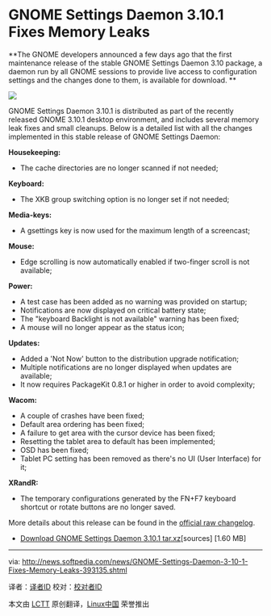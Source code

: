 GNOME Settings Daemon 3.10.1 Fixes Memory Leaks
================================================================================
**The GNOME developers announced a few days ago that the first maintenance release of the stable GNOME Settings Daemon 3.10 package, a daemon run by all GNOME sessions to provide live access to configuration settings and the changes done to them, is available for download. **

![](http://i1-news.softpedia-static.com/images/news2/GNOME-Settings-Daemon-3-10-1-Fixes-Memory-Leaks-393135-2.png)

GNOME Settings Daemon 3.10.1 is distributed as part of the recently released GNOME 3.10.1 desktop environment, and includes several memory leak fixes and small cleanups. Below is a detailed list with all the changes implemented in this stable release of GNOME Settings Daemon:

**Housekeeping:**

- The cache directories are no longer scanned if not needed;

**Keyboard:**

- The XKB group switching option is no longer set if not needed;

**Media-keys:**

- A gsettings key is now used for the maximum length of a screencast;

**Mouse:**

- Edge scrolling is now automatically enabled if two-finger scroll is not available;

**Power:**

- A test case has been added as no warning was provided on startup;
- Notifications are now displayed on critical battery state;
- The "keyboard Backlight is not available" warning has been fixed;
- A mouse will no longer appear as the status icon;

**Updates:**

- Added a 'Not Now' button to the distribution upgrade notification;
- Multiple notifications are no longer displayed when updates are available;
- It now requires PackageKit 0.8.1 or higher in order to avoid complexity;

**Wacom:**

- A couple of crashes have been fixed;
- Default area ordering has been fixed;
- A failure to get area with the cursor device has been fixed;
- Resetting the tablet area to default has been implemented;
- OSD has been fixed;
- Tablet PC setting has been removed as there's no UI (User Interface) for it;

**XRandR:**

- The temporary configurations generated by the FN+F7 keyboard shortcut or rotate buttons are no longer saved.

More details about this release can be found in the [official raw changelog][1].

- [Download GNOME Settings Daemon 3.10.1 tar.xz][2][sources] [1.60 MB]

--------------------------------------------------------------------------------

via: http://news.softpedia.com/news/GNOME-Settings-Daemon-3-10-1-Fixes-Memory-Leaks-393135.shtml

译者：[译者ID](https://github.com/译者ID) 校对：[校对者ID](https://github.com/校对者ID)

本文由 [LCTT](https://github.com/LCTT/TranslateProject) 原创翻译，[Linux中国](http://linux.cn/) 荣誉推出

[1]:http://ftp.acc.umu.se/pub/GNOME/sources/gnome-settings-daemon/3.10/gnome-settings-daemon-3.10.1.news
[2]:http://ftp.acc.umu.se/pub/GNOME/sources/gnome-settings-daemon/3.10/gnome-settings-daemon-3.10.1.tar.xz